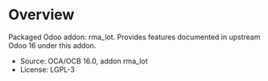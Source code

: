 # Overview

Packaged Odoo addon: rma_lot. Provides features documented in upstream Odoo 16 under this addon.

- Source: OCA/OCB 16.0, addon rma_lot
- License: LGPL-3
